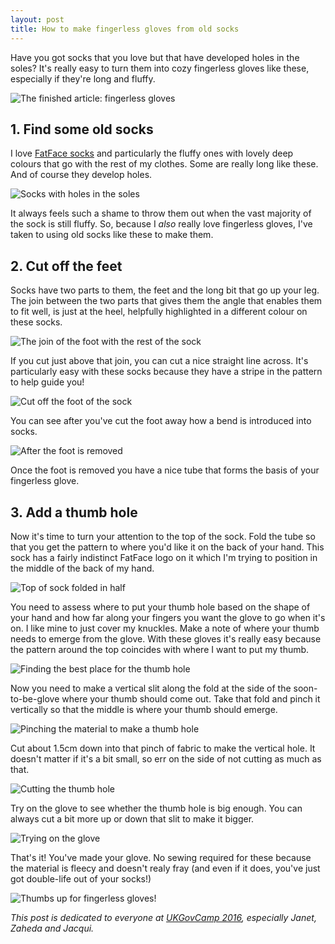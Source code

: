 ```yaml
---
layout: post
title: How to make fingerless gloves from old socks
---
```


Have you got socks that you love but that have developed holes in the soles? It's really easy to turn them into cozy fingerless gloves like these, especially if they're long and fluffy.

![The finished article: fingerless gloves]({{site.url}}/assets/2016-01-24/0-complete-glove.jpg)

## 1. Find some old socks

I love [FatFace socks](http://www.fatface.com/socks+underwear/socks/icat/womenssocks) and particularly the fluffy ones with lovely deep colours that go with the rest of my clothes. Some are really long like these. And of course they develop holes.

![Socks with holes in the soles]({{site.url}}/assets/2016-01-24/1-choose-socks.jpg)

It always feels such a shame to throw them out when the vast majority of the sock is still fluffy. So, because I *also* really love fingerless gloves, I've taken to using old socks like these to make them.

## 2. Cut off the feet

Socks have two parts to them, the feet and the long bit that go up your leg. The join between the two parts that gives them the angle that enables them to fit well, is just at the heel, helpfully highlighted in a different colour on these socks.

![The join of the foot with the rest of the sock]({{site.url}}/assets/2016-01-24/2-find-join.jpg)

If you cut just above that join, you can cut a nice straight line across. It's particularly easy with these socks because they have a stripe in the pattern to help guide you!

![Cut off the foot of the sock]({{site.url}}/assets/2016-01-24/3-cut-heel.jpg)

You can see after you've cut the foot away how a bend is introduced into socks.

![After the foot is removed]({{site.url}}/assets/2016-01-24/4-foot-off.jpg)

Once the foot is removed you have a nice tube that forms the basis of your fingerless glove.

## 3. Add a thumb hole

Now it's time to turn your attention to the top of the sock. Fold the tube so that you get the pattern to where you'd like it on the back of your hand. This sock has a fairly indistinct FatFace logo on it which I'm trying to position in the middle of the back of my hand.

![Top of sock folded in half]({{site.url}}/assets/2016-01-24/5-fold-top.jpg)

You need to assess where to put your thumb hole based on the shape of your hand and how far along your fingers you want the glove to go when it's on. I like mine to just cover my knuckles. Make a note of where your thumb needs to emerge from the glove. With these gloves it's really easy because the pattern around the top coincides with where I want to put my thumb.

![Finding the best place for the thumb hole]({{site.url}}/assets/2016-01-24/6-position-thumb.jpg)

Now you need to make a vertical slit along the fold at the side of the soon-to-be-glove where your thumb should come out. Take that fold and pinch it vertically so that the middle is where your thumb should emerge.

![Pinching the material to make a thumb hole]({{site.url}}/assets/2016-01-24/7-pinch-top.jpg)

Cut about 1.5cm down into that pinch of fabric to make the vertical hole. It doesn't matter if it's a bit small, so err on the side of not cutting as much as that.

![Cutting the thumb hole]({{site.url}}/assets/2016-01-24/8-cut-hole.jpg)

Try on the glove to see whether the thumb hole is big enough. You can always cut a bit more up or down that slit to make it bigger.

![Trying on the glove]({{site.url}}/assets/2016-01-24/9-test-hole.jpg)

That's it! You've made your glove. No sewing required for these because the material is fleecy and doesn't realy fray (and even if it does, you've just got double-life out of your socks!)

![Thumbs up for fingerless gloves!]({{site.url}}/assets/2016-01-24/10-all-good.jpg)

*This post is dedicated to everyone at [UKGovCamp 2016](http://www.ukgovcamp.com/ukgc2016/), especially Janet, Zaheda and Jacqui.*
